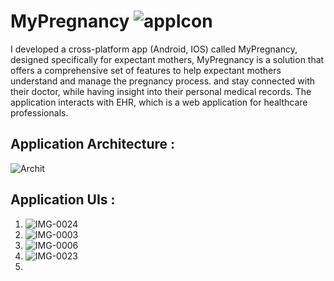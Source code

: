 # MyPregnancy ![appIcon](https://user-images.githubusercontent.com/70114659/189670596-a23b5a01-6c9b-4257-becb-90b434b25376.png)

I developed a cross-platform app (Android, IOS) called MyPregnancy, designed specifically for expectant mothers, MyPregnancy is a solution that offers a comprehensive set of features to help expectant mothers understand and manage the pregnancy process. and stay connected with their doctor, while having insight into their personal medical records. The application interacts with EHR, which is a web application for healthcare professionals. 

## Application Architecture : 
![Archit](https://user-images.githubusercontent.com/70114659/189672592-dc910565-2948-474e-a652-c44c2be3ed34.jpg)


## Application UIs : 

1. ![IMG-0024](https://user-images.githubusercontent.com/70114659/189672733-84c2649b-965c-4f8e-99eb-210439c01cf4.PNG)
2. ![IMG-0003](https://user-images.githubusercontent.com/70114659/189672814-ea936e73-0226-48d3-9ce4-65f6a120758c.PNG)
3. ![IMG-0006](https://user-images.githubusercontent.com/70114659/189673070-7ae2f8c7-0be1-4d39-8eb7-9a70d7299cfa.PNG)
4. ![IMG-0023](https://user-images.githubusercontent.com/70114659/189673130-8e48479a-7871-415e-a020-59fa0ce5b2bb.PNG)
5. 


